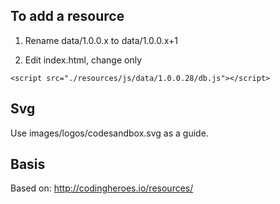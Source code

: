 
## To add a resource

1. Rename data/1.0.0.x to data/1.0.0.x+1

2. Edit index.html, change only

```
<script src="./resources/js/data/1.0.0.28/db.js"></script>
```

## Svg

Use images/logos/codesandbox.svg as a guide.


## Basis

Based on: http://codingheroes.io/resources/

